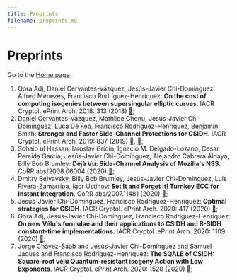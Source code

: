 ```yaml
---
title: Preprints
filename: preprints.md
--- 
```


# Preprints

Go to the [Home page](index.md)

1. Gora Adj, Daniel Cervantes-V&aacute;zquez, Jes&uacute;s-Javier Chi-Dom&iacute;nguez, Alfred Menezes, Francisco Rodr&iacute;guez-Henr&iacute;quez: **On the cost of computing isogenies between supersingular elliptic curves**. IACR Cryptol. ePrint Arch. 2018: 313 (2018) [&#128279;](https://eprint.iacr.org/2018/313);
2. Daniel Cervantes-V&aacute;zquez, Mathilde Chenu, Jes&uacute;s-Javier Chi-Dom&iacute;nguez, Luca De Feo, Francisco Rodr&iacute;guez-Henr&iacute;quez, Benjamin Smith: **Stronger and Faster Side-Channel Protections for CSIDH**. IACR Cryptol. ePrint Arch. 2019: 837 (2019) [&#128279;](https://eprint.iacr.org/2019/837), [&#128279;](https://arxiv.org/abs/1907.08704);
3. Sohaib ul Hassan, Iaroslav Gridin, Ignacio M. Delgado-Lozano, Cesar Pereida Garc&iacute;a, Jes&uacute;s-Javier Chi-Dom&iacute;nguez, Alejandro Cabrera Aldaya, Billy Bob Brumley: **D&eacute;j&agrave; Vu: Side-Channel Analysis of Mozilla's NSS**. CoRR abs/2008.06004 (2020) [&#128279;](https://arxiv.org/abs/2008.06004);
4. Dmitry Belyavsky, Billy Bob Brumley, Jes&uacute;s-Javier Chi-Dom&iacute;nguez, Luis Rivera-Zamarripa, Igor Ustinov: **Set It and Forget It! Turnkey ECC for Instant Integration**. CoRR abs/2007.11481 (2020) [&#128279;](https://arxiv.org/abs/2007.11481);
5. Jes&uacute;s-Javier Chi-Dom&iacute;nguez, Francisco Rodr&iacute;guez-Henr&iacute;quez: **Optimal strategies for CSIDH**. IACR Cryptol. ePrint Arch. 2020: 417 (2020) [&#128279;](https://eprint.iacr.org/2020/417);
6. Gora Adj, Jes&uacute;s-Javier Chi-Dom&iacute;nguez, Francisco Rodr&iacute;guez-Henr&iacute;quez: **On new V&eacute;lu's formulae and their applications to CSIDH and B-SIDH constant-time implementations**. IACR Cryptol. ePrint Arch. 2020: 1109 (2020) [&#128279;](https://eprint.iacr.org/2020/1109);
7. Jorge Ch&aacute;vez-Saab and Jes&uacute;s-Javier Chi-Dom&iacute;nguez and Samuel Jaques and Francisco Rodr&iacute;guez-Henr&iacute;quez: **The SQALE of CSIDH: Square-root v&eacute;lu Quantum-resistant isogeny Action with Low Exponents**. IACR Cryptol. ePrint Arch. 2020: 1520 (2020) [&#128279;](https://eprint.iacr.org/2020/1520);
